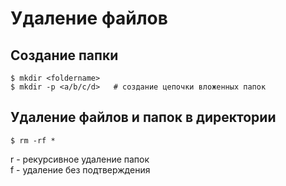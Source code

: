 # Удаление файлов
## Создание папки
```shell
$ mkdir <foldername>
$ mkdir -p <a/b/c/d>   # создание цепочки вложенных папок
```
## Удаление файлов и папок в директории
```shell
$ rm -rf *
```
r - рекурсивное удаление папок  
f - удаление без подтверждения


